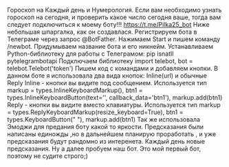 Гороскоп на Каждый день и Нумерология.
Если вам необходимо узнать гороскоп на сегодня, и проверить какое число сегодня ваше, тогда вам следует подключиться к моему боту!!! https://t.me/Pilka25_bot
Ниже небольшая шпаргалка, как он создавлася.
Регистрируем бота в Телеграме через запрос @BotFather. 
Нажимаем Start и пишем команду /newbot. Придумываем название бота и его никнейм.
Устанавливаем Python-библиотеку для работы с Телеграмом: pip isnatll pytelegrambotapi
Подключаем библиотеку import telebot, bot = telebot.Telebot('token')
Пишем код с командами и добавляем кнопки.
В данном боте я использовала два вида кнопок: Inline(url) и обычные Reply
Inline - кнопки вы видите под сообщением. Используется тип  markup = types.InlineKeyboardMarkup(),  btn1 = types.InlineKeyboardButton(text='', callback_data='btn1'), markup.add(btn1)
Reply - кнопки вы видите вместо клавиатуры. Используется тип markup = types.ReplyKeyboardMarkup(resize_keyboard=True), btn1 = types.KeyboardButton(" "), markup.add(btn1)
Так же использовала Эмоджи для предания боту какой то яркости. 
Предсказания были написаны единожды ,но  в дальнейшем планирую проработать , и уже предсказания будут рандомно из интеренета. Каждый день новые предсказания. 
Ну а далее пробуем наш бот.
Это мой первый бот, поэтому не судите строго;)
